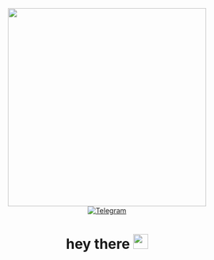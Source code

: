 
<div id="header" align="center">
  <img src="https://media.giphy.com/media/137EaR4vAOCn1S/giphy.gif" width="400"/>
  <div id="badges">
  <a href="your-linkedin-URL">
    <img src="https://img.shields.io/badge/Telegram-blue?logo=telegram&logoColor=white" alt="Telegram"/>
  </a>
</div>
  <img src="https://komarev.com/ghpvc/?username=your-github-Archick-K&style=flat-square&color=blue" alt=""/>
  <h1>
  hey there
  <img src="https://media.giphy.com/media/v1.Y2lkPTc5MGI3NjExNDEwYWUwYmUzZWQ2NTg0MWViZjI3MDFmZjNkZjFhZDBiOWM5ZTM3NCZlcD12MV9pbnRlcm5hbF9naWZzX2dpZklkJmN0PXM/hvRJCLFzcasrR4ia7z/giphy.gif" width="30px"/>
</h1>
</div>

<!--
**Archik-K/Archik-K** is a ✨ _special_ ✨ repository because its `README.md` (this file) appears on your GitHub profile.

Here are some ideas to get you started:

- 🔭 I’m currently working on ...
- 🌱 I’m currently learning ...
- 👯 I’m looking to collaborate on ...
- 🤔 I’m looking for help with ...
- 💬 Ask me about ...
- 📫 How to reach me: ...
- 😄 Pronouns: ...
- ⚡ Fun fact: ...
-->
